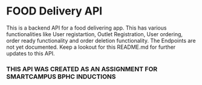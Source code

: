 # FOOD Delivery API


This is a backend API for a food delivering app. This has various functionalities like User registartion, Outlet Registration, User ordering, order ready functionality and order deletion functionality.
The Endpoints are not yet documented. Keep a lookout for this README.md for further updates to this API.


### THIS API WAS CREATED AS AN ASSIGNMENT FOR SMARTCAMPUS BPHC INDUCTIONS
